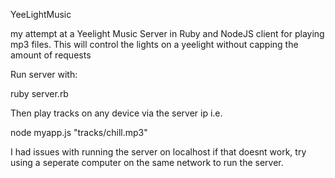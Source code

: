 YeeLightMusic


my attempt at a Yeelight Music Server in Ruby and NodeJS client for playing mp3 files. This will control the lights on a yeelight without capping the amount of requests

Run server with:

ruby server.rb

Then play tracks on any device via the server ip i.e.

node myapp.js <server ip> "tracks/chill.mp3"
  
I had issues with running the server on localhost if that doesnt work, try using a seperate computer on the same network to run the server.

